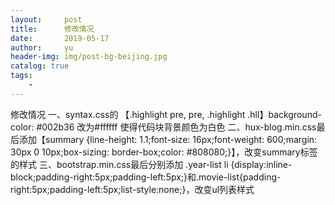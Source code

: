 ```yaml
---
layout:     post
title:      修改情况
date:       2019-05-17
author:     yu
header-img: img/post-bg-beijing.jpg
catalog: true
tags:
    -
---
```

修改情况
一、syntax.css的 【.highlight pre, pre, .highlight .hll】background-color: #002b36 改为#ffffff 使得代码块背景颜色为白色
二、hux-blog.min.css最后添加【summary {line-height: 1.1;font-size: 16px;font-weight: 600;margin: 30px 0 10px;box-sizing: border-box;color: #808080;}】，改变summary标签的样式
三、bootstrap.min.css最后分别添加 .year-list  li {display:inline-block;padding-right:5px;padding-left:5px;}和.movie-list{padding-right:5px;padding-left:5px;list-style:none;}，改变ul列表样式
